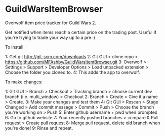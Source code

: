 # GuildWarsItemBrowser
Overwolf item price tracker for Guild Wars 2.

Get notified when items reach a certain price on the trading post. 
Useful if you're trying to trade your way up to a pre :)


To install

1: Get git http://git-scm.com/downloads
2: Git GUI > clone repo > https://github.com/MFAshby/GuildWarsItemBrowser.git
3: Overwolf > Settings > Support > Developer Options > Load unpacked extension > Choose the folder you cloned to.
4: This adds the app to overwolf. 

To make changes: 

1: Git GUI > Branch > Checkout > Tracking branch > choose current dev branch (i.e. multi_window) > Checkout
2: Branch > Create > Give it a name > Create.
3: Make your changes and test them
4: Git GUI > Rescan > Stage Changed > Add commit message > Commit > Push > Choose the branch you're working on > Push
5: Enter github username + pwd when prompted
6: Go to github website
7: Your recently pushed branches > compare & Pull request > Create pull request
8: Merge pull request, delete old branch when you're done!
9: Rinse and repeat.